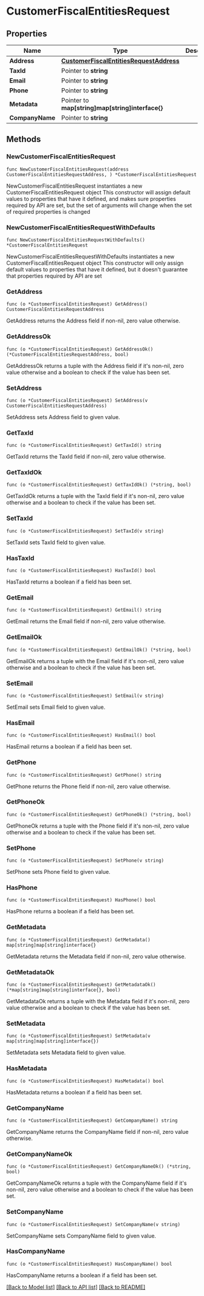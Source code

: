 # CustomerFiscalEntitiesRequest

## Properties

Name | Type | Description | Notes
------------ | ------------- | ------------- | -------------
**Address** | [**CustomerFiscalEntitiesRequestAddress**](CustomerFiscalEntitiesRequestAddress.md) |  | 
**TaxId** | Pointer to **string** |  | [optional] 
**Email** | Pointer to **string** |  | [optional] 
**Phone** | Pointer to **string** |  | [optional] 
**Metadata** | Pointer to **map[string]map[string]interface{}** |  | [optional] 
**CompanyName** | Pointer to **string** |  | [optional] 

## Methods

### NewCustomerFiscalEntitiesRequest

`func NewCustomerFiscalEntitiesRequest(address CustomerFiscalEntitiesRequestAddress, ) *CustomerFiscalEntitiesRequest`

NewCustomerFiscalEntitiesRequest instantiates a new CustomerFiscalEntitiesRequest object
This constructor will assign default values to properties that have it defined,
and makes sure properties required by API are set, but the set of arguments
will change when the set of required properties is changed

### NewCustomerFiscalEntitiesRequestWithDefaults

`func NewCustomerFiscalEntitiesRequestWithDefaults() *CustomerFiscalEntitiesRequest`

NewCustomerFiscalEntitiesRequestWithDefaults instantiates a new CustomerFiscalEntitiesRequest object
This constructor will only assign default values to properties that have it defined,
but it doesn't guarantee that properties required by API are set

### GetAddress

`func (o *CustomerFiscalEntitiesRequest) GetAddress() CustomerFiscalEntitiesRequestAddress`

GetAddress returns the Address field if non-nil, zero value otherwise.

### GetAddressOk

`func (o *CustomerFiscalEntitiesRequest) GetAddressOk() (*CustomerFiscalEntitiesRequestAddress, bool)`

GetAddressOk returns a tuple with the Address field if it's non-nil, zero value otherwise
and a boolean to check if the value has been set.

### SetAddress

`func (o *CustomerFiscalEntitiesRequest) SetAddress(v CustomerFiscalEntitiesRequestAddress)`

SetAddress sets Address field to given value.


### GetTaxId

`func (o *CustomerFiscalEntitiesRequest) GetTaxId() string`

GetTaxId returns the TaxId field if non-nil, zero value otherwise.

### GetTaxIdOk

`func (o *CustomerFiscalEntitiesRequest) GetTaxIdOk() (*string, bool)`

GetTaxIdOk returns a tuple with the TaxId field if it's non-nil, zero value otherwise
and a boolean to check if the value has been set.

### SetTaxId

`func (o *CustomerFiscalEntitiesRequest) SetTaxId(v string)`

SetTaxId sets TaxId field to given value.

### HasTaxId

`func (o *CustomerFiscalEntitiesRequest) HasTaxId() bool`

HasTaxId returns a boolean if a field has been set.

### GetEmail

`func (o *CustomerFiscalEntitiesRequest) GetEmail() string`

GetEmail returns the Email field if non-nil, zero value otherwise.

### GetEmailOk

`func (o *CustomerFiscalEntitiesRequest) GetEmailOk() (*string, bool)`

GetEmailOk returns a tuple with the Email field if it's non-nil, zero value otherwise
and a boolean to check if the value has been set.

### SetEmail

`func (o *CustomerFiscalEntitiesRequest) SetEmail(v string)`

SetEmail sets Email field to given value.

### HasEmail

`func (o *CustomerFiscalEntitiesRequest) HasEmail() bool`

HasEmail returns a boolean if a field has been set.

### GetPhone

`func (o *CustomerFiscalEntitiesRequest) GetPhone() string`

GetPhone returns the Phone field if non-nil, zero value otherwise.

### GetPhoneOk

`func (o *CustomerFiscalEntitiesRequest) GetPhoneOk() (*string, bool)`

GetPhoneOk returns a tuple with the Phone field if it's non-nil, zero value otherwise
and a boolean to check if the value has been set.

### SetPhone

`func (o *CustomerFiscalEntitiesRequest) SetPhone(v string)`

SetPhone sets Phone field to given value.

### HasPhone

`func (o *CustomerFiscalEntitiesRequest) HasPhone() bool`

HasPhone returns a boolean if a field has been set.

### GetMetadata

`func (o *CustomerFiscalEntitiesRequest) GetMetadata() map[string]map[string]interface{}`

GetMetadata returns the Metadata field if non-nil, zero value otherwise.

### GetMetadataOk

`func (o *CustomerFiscalEntitiesRequest) GetMetadataOk() (*map[string]map[string]interface{}, bool)`

GetMetadataOk returns a tuple with the Metadata field if it's non-nil, zero value otherwise
and a boolean to check if the value has been set.

### SetMetadata

`func (o *CustomerFiscalEntitiesRequest) SetMetadata(v map[string]map[string]interface{})`

SetMetadata sets Metadata field to given value.

### HasMetadata

`func (o *CustomerFiscalEntitiesRequest) HasMetadata() bool`

HasMetadata returns a boolean if a field has been set.

### GetCompanyName

`func (o *CustomerFiscalEntitiesRequest) GetCompanyName() string`

GetCompanyName returns the CompanyName field if non-nil, zero value otherwise.

### GetCompanyNameOk

`func (o *CustomerFiscalEntitiesRequest) GetCompanyNameOk() (*string, bool)`

GetCompanyNameOk returns a tuple with the CompanyName field if it's non-nil, zero value otherwise
and a boolean to check if the value has been set.

### SetCompanyName

`func (o *CustomerFiscalEntitiesRequest) SetCompanyName(v string)`

SetCompanyName sets CompanyName field to given value.

### HasCompanyName

`func (o *CustomerFiscalEntitiesRequest) HasCompanyName() bool`

HasCompanyName returns a boolean if a field has been set.


[[Back to Model list]](../README.md#documentation-for-models) [[Back to API list]](../README.md#documentation-for-api-endpoints) [[Back to README]](../README.md)


